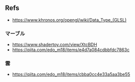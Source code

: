 ## Refs

- https://www.khronos.org/opengl/wiki/Data_Type_(GLSL)

### マーブル

- https://www.shadertoy.com/view/XtcBDH
- https://qiita.com/edo_m18/items/e4d7a084cdbbfdc7863c

### 雲

- https://qiita.com/edo_m18/items/cbba0cc4e33a5aa3be55
